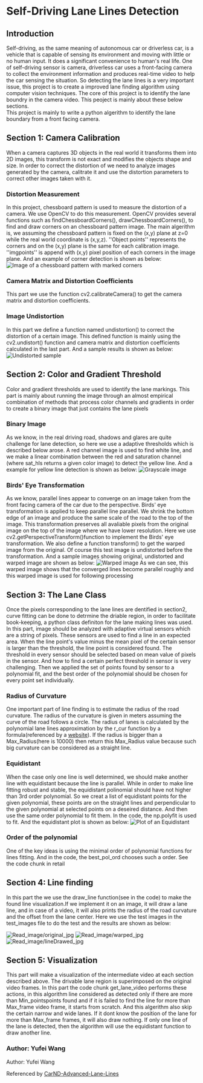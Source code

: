 Self-Driving Lane Lines Detection 
=======
Introduction
-------
Self-driving, as the same meaning of autonomous car or driverless car, is a vehicle that is capable of sensing its environment 
and moving with little or no human input. It does a significant convenience to human's real life. One of self-driving sensor is
camera, driverless car uses a front-facing camera to collect the environment information and produces real-time video to help the car sensing 
the situation. So detecting the lane lines is a very important issue, this project is to create a improved lane finding 
algorithm using computer vision techniques. The core of this project is to identify the lane boundry in the camera video. This 
peoject is mainly about these below sections.<br>
This project is mainly to write a python algerithm to identify the lane boundary from a front facing camera.

## Section 1: Camera Calibration
When a camera captures 3D objects in the real world it transforms them into 2D images, this transform is not exact and modifies
the objects shape and size. In order to correct the distortion of we need to analyze images generated by the camera, calitrate
it and use the distortion parameters to correct other images taken with it.

### Distortion Measurement
In this project, chessboard pattern is used to measure the distortion of a camera. We use OpenCV to do this measurement. 
OpenCV provides several functions such as findChessboardCorners(), drawChessboardCorners(), to find and draw corners on an
chessboard pattern image. The main algerithm is, we assuming the chessboard pattern is fixed on the (x,y) plane at z=0 while the 
real world coordinate is (x,y,z). ''Object points'' represents the corners and on the (x,y) plane is the same for each calibration
image. ''imgpoints'' is append with (x,y) pixel position of each corners in the image plane. And an example of corner detection 
is shown as below:
![Image of a chessboard pattern with marked corners](https://github.com/babyshambles/EE551-project/blob/master/Read_image/Corners_found.png)

### Camera Matrix and Distortion Coefficients
This part we use the function cv2.calibrateCamera() to get the camera matrix and distortion coefficients.

### Image Undistortion
In this part we define a function named undistortion() to correct the distortion of a certain image. This defined function 
is mainly using the cv2.undistort() function and camera matrix and distortion coefficients calculated in the last part. And a sample
results is shown as below:
![Undistorted sample](https://github.com/babyshambles/EE551-project/blob/master/Read_image/Undistorted.jpg)

## Section 2: Color and Gradient Threshold
Color and gradient thresholds are used to identify the lane markings. This part is mainly about running the image through an 
almost empirical combination of methods that process color channels and gradients in order to create a binary image that just 
contains the lane pixels

### Binary Image
As we know, in the real driving road, shadows and glares are quite challenge for lane detection, so here we use a adaptive thresholds
which is described below arose.
A red channel image is used to find white line, and we make a linear combination between the red and saturation channel
(where sat_hls returns a given color image) to detect the yellow line. And a example for yellow line detection is shown as below:
![Grayscale image](https://github.com/babyshambles/EE551-project/blob/master/Read_image/sat_hls_img.jpg)

### Birds' Eye Transformation
As we know, parallel lines appear to converge on an image taken from the front facing camera of the car due to the perspective.
Birds' eye transformation is applied to keep parallel line parallel. We shrink the bottom edge of an image and produce the same
scale of the road to the top of the image. This transformation preserves all avaliable pixels from the original image on the top
of the image where we have lower resolution.
Here we use cv2.getPerspectiveTransform()function to implement the Birds' eye transformation. We also define a function transform()
to get the warped image from the original. Of course this test image is undistorted before the transformation. And a sample images
showing original, undistorted and warped image are shown as below:
![Warped image](https://github.com/babyshambles/EE551-project/blob/master/Read_image/warped_img.jpg)
As we can see, this warped image shows that the converged lines become parallel roughly and this warped image is used for following processing

## Section 3: The Lane Class
Once the pixels corresponding to the lane lines are dentified in section2, curve fitting can be done to detrmine the driable 
region, in order to facilitate book-keeping, a python class definiton for the lane making lines was used.
In this part, image should be analyzed with adaptive virtual sensors which are a string of pixels. These sensors are used to
find a line in an expected area. When the line point's value minus the mean pixel of the certain sensor is larger than the threshold, the line point is considered found.
The threshold in every sensor should be selected based on mean value of pixels in the sensor. And how to find a certain perfect threshold in sensor is very challenging.
Then we applied the set of points found by sensor to a polynomial fit, and the best order of the polynomial should be chosen for every point set  individually.

### Radius of Curvature
One important part of line finding is to estimate the radius of the road curvature. The radius of the curvature is given in meters assuming the curve of the road follows a circle. The radius of lanes is calculated by the polynomial lane lines approximation by the r_cur function by a formula(referenced by a [website](http://www.intmath.com/applications-differentiation/8-radius-curvature.php)). If the radius is bigger than a Max_Radius(here is 10000) then return this Max_Radius value because such big curvature can be considered as a straight line.

### Equidistant
When the case only one line is well determined, we should make another line with equidistant because the line is parallel. While in order to make line fitting robust and stable, the equidistant polinomial should have not higher than 3rd order polynomial. So we creat a list of equidistant points for the given polynomial, these points are on the straight lines and perpendicular to the given polynomial at selected points on a deseired distance. And then use the same order polynomial to fit them. In the code, the np.polyfit is used to fit. And the equidistant plot is shown as below:
![Plot of an Equidistant](https://github.com/babyshambles/EE551-project/blob/master/Read_image/equidistant.jpg)

### Order of the polynomial
One of the key ideas is using the minimal order of polynomial functions for lines fitting. And in the code, the best_pol_ord chooses such a order. See the code chunk in retail

## Section 4: Line finding
In this part the we use the draw_line function(see in the code) to make the found line visualization.If we implement it on an image, it will draw a lane line, and in case of a video, it will also prints the radius of the road curvature and the offset from the lane center.
Here we use the test images in the test_images file to do the test and the results are shown as below:

![Read_image/original_jpg](https://github.com/babyshambles/EE551-project/blob/master/Read_image/original_img.jpg)
![Read_image/warped_jpg](https://github.com/babyshambles/EE551-project/blob/master/Read_image/warped.jpg)
![Read_image/lineDrawed_jpg](https://github.com/babyshambles/EE551-project/blob/master/Read_image/lineDrawed.jpg)



## Section 5: Visualization
This part will make a visualization of the intermediate video at each section described above. The drivable lane region is superimposed on the original video frames.
In this part the code chunk get_lane_video performs these actions, in this algorithm line considered as detected only if there are more than Min_pointspoints found and if it is failed to find the line for more than Max_frame video frame, it starts from scratch. And this algerithm also skip the certain narrow and wide lanes. If it dont know the position of the lane for more than Max_frame frames, it will also draw nothing. If only one line of the lane is detected, then the algorithm will use the equidistant function to draw another line.

### Author: Yufei Wang
Author: Yufei Wang

Referenced by [CarND-Advanced-Lane-Lines](https://github.com/svanimisetti/CarND-Advanced-Lane-Lines)
